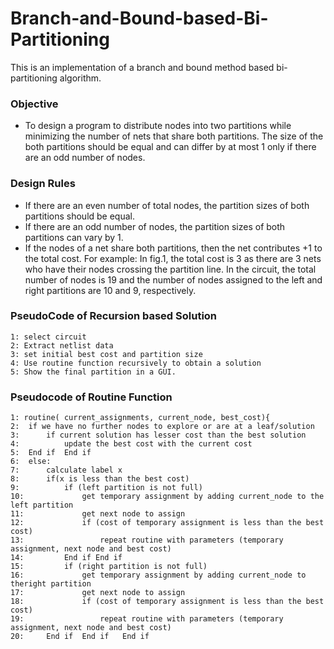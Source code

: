 # Branch-and-Bound-based-Bi-Partitioning

 This is an implementation of a branch and bound method based bi-partitioning algorithm. 
 
### Objective

- To design a program to distribute nodes into two partitions while minimizing the number of nets that share both partitions. The size of the both partitions should be equal and can differ by at most 1 only if there are an odd number of nodes.

### Design Rules

 * If there are an even number of total nodes, the partition sizes of both partitions should be equal.
 * If there are an odd number of nodes, the partition sizes of both partitions can vary by 1.
 * If the nodes of a net share both partitions, then the net contributes +1 to the total cost. For example: In fig.1, the total cost is 3 as there are 3 nets who have their nodes crossing the partition line. In the circuit, the total number of nodes is 19 and the number of nodes assigned to the left and right partitions are 10 and 9, respectively.


### PseudoCode of Recursion based Solution
```
1: select circuit
2: Extract netlist data
3: set initial best cost and partition size
4: Use routine function recursively to obtain a solution
5: Show the final partition in a GUI.
```


### Pseudocode of Routine Function
```
1: routine( current_assignments, current_node, best_cost){
2:	if we have no further nodes to explore or are at a leaf/solution
3:		if current solution has lesser cost than the best solution
4:			update the best cost with the current cost
5:	End if  End if
6: 	else:
7:		calculate label x
8:		if(x is less than the best cost)
9:			if (left partition is not full)
10:				get temporary assignment by adding current_node to the left partition
11:				get next node to assign
12:				if (cost of temporary assignment is less than the best cost)
13:					repeat routine with parameters (temporary assignment, next node and best cost)
14:			End if End if
15:			if (right partition is not full)
16:				get temporary assignment by adding current_node to theright partition
17:				get next node to assign
18:				if (cost of temporary assignment is less than the best cost)
19:					repeat routine with parameters (temporary assignment, next node and best cost)
20:		End if  End if   End if
```


